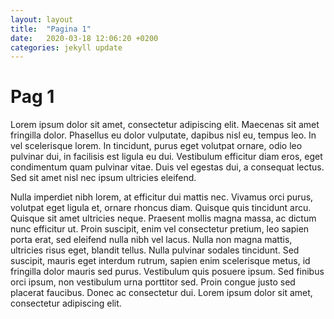 ```yaml
---
layout: layout
title:  "Pagina 1"
date:   2020-03-18 12:06:20 +0200
categories: jekyll update
---
```

<h1>Pag 1</h1>
 Lorem ipsum dolor sit amet, consectetur adipiscing elit. Maecenas sit amet fringilla dolor. Phasellus eu dolor vulputate, dapibus nisl eu, tempus leo. In vel scelerisque lorem. In tincidunt, purus eget volutpat ornare, odio leo pulvinar dui, in facilisis est ligula eu dui. Vestibulum efficitur diam eros, eget condimentum quam pulvinar vitae. Duis vel egestas dui, a consequat lectus. Sed sit amet nisl nec ipsum ultricies eleifend.

Nulla imperdiet nibh lorem, at efficitur dui mattis nec. Vivamus orci purus, volutpat eget ligula et, ornare rhoncus diam. Quisque quis tincidunt arcu. Quisque sit amet ultricies neque. Praesent mollis magna massa, ac dictum nunc efficitur ut. Proin suscipit, enim vel consectetur pretium, leo sapien porta erat, sed eleifend nulla nibh vel lacus. Nulla non magna mattis, ultricies risus eget, blandit tellus. Nulla pulvinar sodales tincidunt. Sed suscipit, mauris eget interdum rutrum, sapien enim scelerisque metus, id fringilla dolor mauris sed purus. Vestibulum quis posuere ipsum. Sed finibus orci ipsum, non vestibulum urna porttitor sed. Proin congue justo sed placerat faucibus. Donec ac consectetur dui. Lorem ipsum dolor sit amet, consectetur adipiscing elit. 